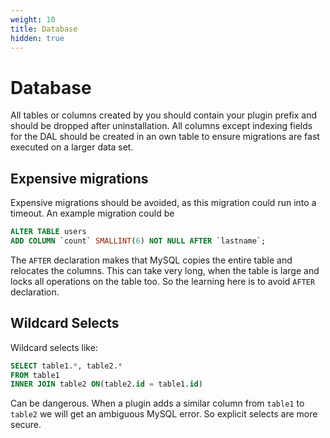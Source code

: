 ```yaml
---
weight: 10
title: Database
hidden: true
---
```


# Database

All tables or columns created by you should contain your plugin prefix and should be dropped after uninstallation.
All columns except indexing fields for the DAL should be created in an own table to ensure migrations are fast executed on a larger data set.

## Expensive migrations

Expensive migrations should be avoided, as this migration could run into a timeout. An example migration could be

```sql
ALTER TABLE users
ADD COLUMN `count` SMALLINT(6) NOT NULL AFTER `lastname`;
```

The `AFTER` declaration makes that MySQL copies the entire table and relocates the columns. This can take very long, when the table is large and locks all operations on the table too. So the learning here is to avoid `AFTER` declaration.

## Wildcard Selects

Wildcard selects like:

```sql
SELECT table1.*, table2.*
FROM table1
INNER JOIN table2 ON(table2.id = table1.id)
```

Can be dangerous. When a plugin adds a similar column from `table1` to `table2` we will get an ambiguous MySQL error. So explicit selects are more secure.